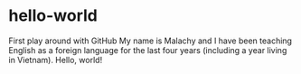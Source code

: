 # hello-world
First play around with GitHub 
My name is Malachy and I have been teaching English as a foreign language for the last four years (including a year living in Vietnam). Hello, world! 
